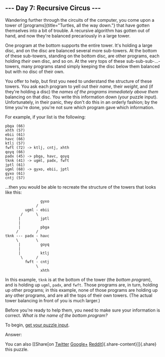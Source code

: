 --- Day 7: Recursive Circus ---
-------------------------------

Wandering further through the circuits of the computer, you come upon a
tower of [programs]{title="Turtles, all the way down."} that have gotten
themselves into a bit of trouble. A recursive algorithm has gotten out
of hand, and now they're balanced precariously in a large tower.

One program at the bottom supports the entire tower. It's holding a
large disc, and on the disc are balanced several more sub-towers. At the
bottom of these sub-towers, standing on the bottom disc, are other
programs, each holding *their* own disc, and so on. At the very tops of
these sub-sub-sub-...-towers, many programs stand simply keeping the
disc below them balanced but with no disc of their own.

You offer to help, but first you need to understand the structure of
these towers. You ask each program to yell out their *name*, their
*weight*, and (if they're holding a disc) the *names of the programs
immediately above them* balancing on that disc. You write this
information down (your puzzle input). Unfortunately, in their panic,
they don't do this in an orderly fashion; by the time you're done,
you're not sure which program gave which information.

For example, if your list is the following:

    pbga (66)
    xhth (57)
    ebii (61)
    havc (66)
    ktlj (57)
    fwft (72) -> ktlj, cntj, xhth
    qoyq (66)
    padx (45) -> pbga, havc, qoyq
    tknk (41) -> ugml, padx, fwft
    jptl (61)
    ugml (68) -> gyxo, ebii, jptl
    gyxo (61)
    cntj (57)

...then you would be able to recreate the structure of the towers that
looks like this:

                    gyxo
                  /     
             ugml - ebii
           /      \     
          |         jptl
          |        
          |         pbga
         /        /
    tknk --- padx - havc
         \        \
          |         goyq
          |             
          |         ktlj
           \      /     
             fwft - cntj
                  \     
                    xhth

In this example, `tknk` is at the bottom of the tower (the *bottom
program*), and is holding up `ugml`, `padx`, and `fwft`. Those programs
are, in turn, holding up other programs; in this example, none of those
programs are holding up any other programs, and are all the tops of
their own towers. (The actual tower balancing in front of you is much
larger.)

Before you're ready to help them, you need to make sure your information
is correct. *What is the name of the bottom program?*

To begin, [get your puzzle input](7/input).

Answer:

You can also [\[Share[on
[Twitter](https://twitter.com/intent/tweet?text=%22Recursive+Circus%22+%2D+Day+7+%2D+Advent+of+Code+2017&url=http%3A%2F%2Fadventofcode%2Ecom%2F2017%2Fday%2F7&related=ericwastl&hashtags=AdventOfCode)
[Google+](https://plus.google.com/share?url=http%3A%2F%2Fadventofcode%2Ecom%2F2017%2Fday%2F7)
[Reddit](http://www.reddit.com/submit?url=http%3A%2F%2Fadventofcode%2Ecom%2F2017%2Fday%2F7&title=%22Recursive+Circus%22+%2D+Day+7+%2D+Advent+of+Code+2017)]{.share-content}\]]{.share}
this puzzle.
